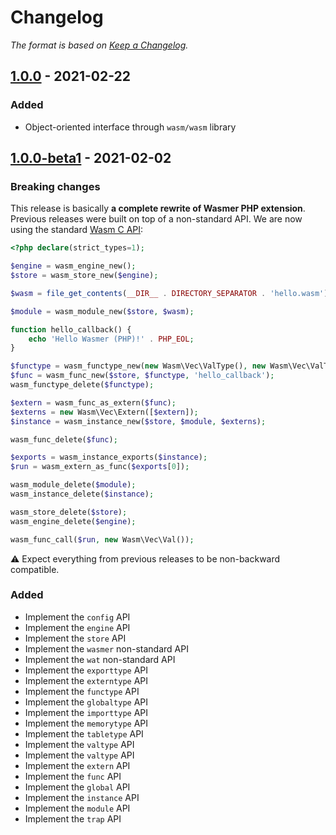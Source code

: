 # Changelog

*The format is based on [Keep a Changelog].*

[Keep a Changelog]: http://keepachangelog.com/en/1.0.0/


## **[1.0.0] - 2021-02-22**

### Added

* Object-oriented interface through `wasm/wasm` library

## **[1.0.0-beta1] - 2021-02-02**

### Breaking changes

This release is basically **a complete rewrite of Wasmer PHP extension**. Previous releases were built on top of a 
non-standard API. We are now using the standard [Wasm C API][wasm-c-api]:

```php
<?php declare(strict_types=1);

$engine = wasm_engine_new();
$store = wasm_store_new($engine);

$wasm = file_get_contents(__DIR__ . DIRECTORY_SEPARATOR . 'hello.wasm');

$module = wasm_module_new($store, $wasm);

function hello_callback() {
    echo 'Hello Wasmer (PHP)!' . PHP_EOL;
}

$functype = wasm_functype_new(new Wasm\Vec\ValType(), new Wasm\Vec\ValType());
$func = wasm_func_new($store, $functype, 'hello_callback');
wasm_functype_delete($functype);

$extern = wasm_func_as_extern($func);
$externs = new Wasm\Vec\Extern([$extern]);
$instance = wasm_instance_new($store, $module, $externs);

wasm_func_delete($func);

$exports = wasm_instance_exports($instance);
$run = wasm_extern_as_func($exports[0]);

wasm_module_delete($module);
wasm_instance_delete($instance);

wasm_store_delete($store);
wasm_engine_delete($engine);

wasm_func_call($run, new Wasm\Vec\Val());
```

⚠️ Expect everything from previous releases to be non-backward compatible.


[wasm-c-api]: https://github.com/WebAssembly/wasm-c-api

### Added

* Implement the `config` API
* Implement the `engine` API
* Implement the `store` API
* Implement the `wasmer` non-standard API
* Implement the `wat` non-standard API
* Implement the `exporttype` API
* Implement the `externtype` API
* Implement the `functype` API
* Implement the `globaltype` API
* Implement the `importtype` API
* Implement the `memorytype` API
* Implement the `tabletype` API
* Implement the `valtype` API
* Implement the `valtype` API
* Implement the `extern` API
* Implement the `func` API
* Implement the `global` API
* Implement the `instance` API
* Implement the `module` API
* Implement the `trap` API


[1.0.0]: https://github.com/wasmerio/wasmer-php/tree/1.0.0/README.md
[1.0.0-beta1]: https://github.com/wasmerio/wasmer-php/tree/1.0.0-beta1/README.md
